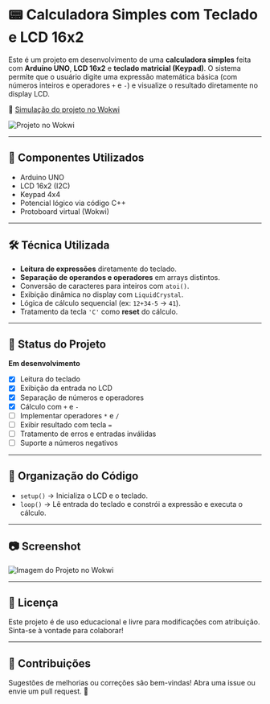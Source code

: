 # 📟 Calculadora Simples com Teclado e LCD 16x2

Este é um projeto em desenvolvimento de uma **calculadora simples** feita com **Arduino UNO**, **LCD 16x2** e **teclado matricial (Keypad)**. O sistema permite que o usuário digite uma expressão matemática básica (com números inteiros e operadores `+` e `-`) e visualize o resultado diretamente no display LCD.

🔗 [Simulação do projeto no Wokwi](https://wokwi.com/projects/429597090336184321)

![Projeto no Wokwi](https://wokwi.com/api/project-assets/429597090336184321/screenshot.png)

---

## 🧰 Componentes Utilizados

- Arduino UNO
- LCD 16x2 (I2C)
- Keypad 4x4
- Potencial lógico via código C++
- Protoboard virtual (Wokwi)

---

## 🛠️ Técnica Utilizada

- **Leitura de expressões** diretamente do teclado.
- **Separação de operandos e operadores** em arrays distintos.
- Conversão de caracteres para inteiros com `atoi()`.
- Exibição dinâmica no display com `LiquidCrystal`.
- Lógica de cálculo sequencial (ex: `12+34-5` → `41`).
- Tratamento da tecla `'C'` como **reset** do cálculo.

---

## 🚧 Status do Projeto

**Em desenvolvimento**

- [x] Leitura do teclado
- [x] Exibição da entrada no LCD
- [x] Separação de números e operadores
- [x] Cálculo com `+` e `-`
- [ ] Implementar operadores `*` e `/`
- [ ] Exibir resultado com tecla `=`
- [ ] Tratamento de erros e entradas inválidas
- [ ] Suporte a números negativos

---

## 📁 Organização do Código

- `setup()` → Inicializa o LCD e o teclado.
- `loop()` → Lê entrada do teclado e constrói a expressão e executa o cálculo.

---

## 📷 Screenshot

![Imagem do Projeto no Wokwi](https://wokwi.com/api/project-assets/429597090336184321/screenshot.png)

---

## 📄 Licença

Este projeto é de uso educacional e livre para modificações com atribuição. Sinta-se à vontade para colaborar!

---

## 🤝 Contribuições

Sugestões de melhorias ou correções são bem-vindas! Abra uma issue ou envie um pull request. 🚀
